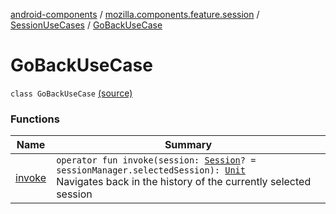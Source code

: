 [android-components](../../../index.md) / [mozilla.components.feature.session](../../index.md) / [SessionUseCases](../index.md) / [GoBackUseCase](./index.md)

# GoBackUseCase

`class GoBackUseCase` [(source)](https://github.com/mozilla-mobile/android-components/blob/master/components/feature/session/src/main/java/mozilla/components/feature/session/SessionUseCases.kt#L135)

### Functions

| Name | Summary |
|---|---|
| [invoke](invoke.md) | `operator fun invoke(session: `[`Session`](../../../mozilla.components.browser.session/-session/index.md)`? = sessionManager.selectedSession): `[`Unit`](https://kotlinlang.org/api/latest/jvm/stdlib/kotlin/-unit/index.html)<br>Navigates back in the history of the currently selected session |

